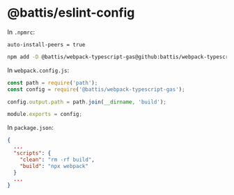 # @battis/eslint-config

In `.npmrc`:

```
auto-install-peers = true
```

```bash
npm add -D @battis/webpack-typescript-gas@github:battis/webpack-typescript-gas
```

In `webpack.config.js`:

```js
const path = require('path');
const config = require('@battis/webpack-typescript-gas');

config.output.path = path.join(__dirname, 'build');

module.exports = config;
```

In `package.json`:

```json
{
  ...
  "scripts": {
    "clean": "rm -rf build",
    "build": "npx webpack"
  }
  ...
}
```
